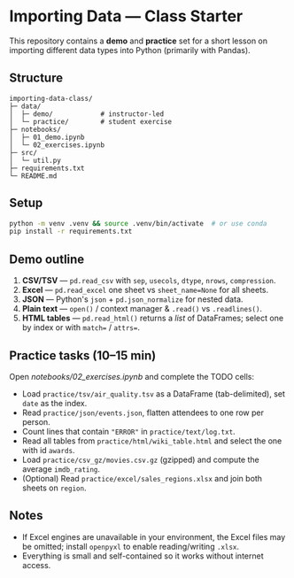 # Importing Data — Class Starter

This repository contains a **demo** and **practice** set for a short lesson on importing different data types into Python (primarily with Pandas).

## Structure

```
importing-data-class/
├─ data/
│  ├─ demo/            # instructor-led
│  └─ practice/        # student exercise
├─ notebooks/
│  ├─ 01_demo.ipynb
│  └─ 02_exercises.ipynb
├─ src/
│  └─ util.py
├─ requirements.txt
└─ README.md
```

## Setup

```bash
python -m venv .venv && source .venv/bin/activate  # or use conda
pip install -r requirements.txt
```

## Demo outline

1. **CSV/TSV** — `pd.read_csv` with `sep`, `usecols`, `dtype`, `nrows`, `compression`.
2. **Excel** — `pd.read_excel` one sheet vs `sheet_name=None` for all sheets.
3. **JSON** — Python's `json` + `pd.json_normalize` for nested data.
4. **Plain text** — `open()` / context manager & `.read()` vs `.readlines()`.
5. **HTML tables** — `pd.read_html()` returns a *list* of DataFrames; select one by index or with `match=` / `attrs=`.

## Practice tasks (10–15 min)

Open *notebooks/02_exercises.ipynb* and complete the TODO cells:
- Load `practice/tsv/air_quality.tsv` as a DataFrame (tab-delimited), set `date` as the index.
- Read `practice/json/events.json`, flatten attendees to one row per person.
- Count lines that contain `"ERROR"` in `practice/text/log.txt`.
- Read all tables from `practice/html/wiki_table.html` and select the one with id `awards`.
- Load `practice/csv_gz/movies.csv.gz` (gzipped) and compute the average `imdb_rating`.
- (Optional) Read `practice/excel/sales_regions.xlsx` and join both sheets on `region`.

## Notes
- If Excel engines are unavailable in your environment, the Excel files may be omitted; install `openpyxl` to enable reading/writing `.xlsx`.
- Everything is small and self-contained so it works without internet access.
